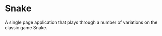 # Snake

A single page application that plays through a number of variations on the classic game Snake.
